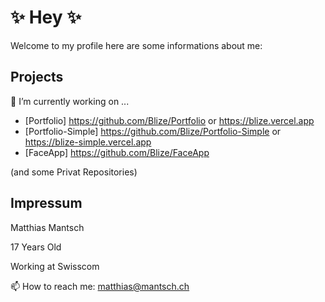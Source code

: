 # ✨ Hey ✨ 


 Welcome to my profile here are some informations about me:

## Projects  
  
🔭 I’m currently working on ...

 - [Portfolio] https://github.com/Blize/Portfolio or https://blize.vercel.app
 - [Portfolio-Simple] https://github.com/Blize/Portfolio-Simple or https://blize-simple.vercel.app
 - [FaceApp] https://github.com/Blize/FaceApp

(and some Privat Repositories)
  
## Impressum

Matthias Mantsch

17 Years Old

Working at Swisscom

📫 How to reach me: matthias@mantsch.ch



